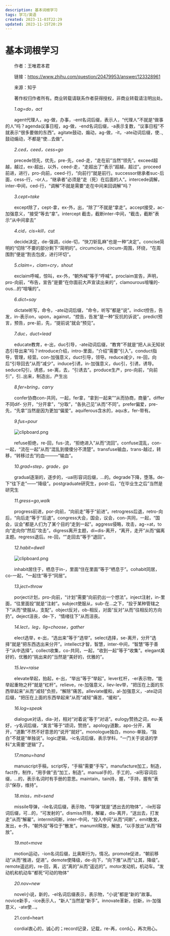 ```yaml
---
description: 基本词根学习
tags: 学习/英语
created: 2023-11-03T22:29
updated: 2023-11-15T20:29
---
```

# 基本词根学习

　　作者：王唯君本君

　　链接：https://www.zhihu.com/question/20479953/answer/123328961

　　来源：知乎

　　著作权归作者所有。商业转载请联系作者获得授权，非商业转载请注明出处。

　　*1.ag=do，act*

　　agent代理人，ag-做，办事，-ent名词后缀，表示人，“代理人”不就是“做事的人”吗？agenda议事日程，ag-做，-end名词后缀，-a表示复数，“议事日程”不就表示“很多要做的东西”。agitate鼓动，煽动，ag-做，-it，-ate动词后缀，使..,鼓动煽动，不都是“使…去做”。

　　*2.ced，ceed，cess=go*

　　precede领先，优先，pre-先，ced-走，“走在前”当然“领先”。exceed超越，越过，ex-超出，以外，ceed-走，“走超出了”表示“超越，超过”。proceed前进，进行，pro-向前，ceed-行，“向前行”就是前行。successor继承者suc-后面，cess-行，-or人，“继承者”必须是“走（死）在后面的人”。intercede调解，inter-中间，ced-行，“调解”不就是需要“走在中间来回调解”吗？

　　*3.cept=take*

　　except除了，cept-拿，ex-外，出，“除了”不就是“拿走”。accept接受，ac-加强意义，“接受”等去“拿”。intercept 截击，截断inter-中间，“截击，截断”表示“从中间拿去”

　　*4.cid，cis=kill，cut*

　　decide决定，de-强调，cide-切，“快刀斩乱麻”也是一种“决定”。concise简明的“切除”不要的部分剩下“简明的”。circumcise，circum-周围，环绕，“在周围割”便是“割去包皮，进行环切”。

　　*5.claim=，clam=cry，shout*

　　exclaim呼喊，惊叫，ex-外，“朝外喊”等于“呼喊”。proclaim宣告，声明，pro-向前，“布告，宣告”是要“在你面前大声宣读出来的”，clamourous喧嚷的-ous...的“喧嚷的”。

　　*6.dict=say*

　　dictate听写，命令，-ate动词后缀，“命令，听写”都是“说”。indict控告，告发，in-表示on，upon，against，“控告，告发”是一种“反抗的诉说”。predict预言，预告，pre-前，先，“提前说”就会“预见”。

　　*7.duc，duct=lead*

　　educate教育，e-出，duc引导，-ate动词后缀，“教育”不就是“把人从无知状态引导出来”吗？introduce介绍，intro-里面，“介绍”需要“引入”。conduct指导，管理，经营。con-加强意义，duct引导，领导。reduce减少，re-回，向后“引导回去”从而“减少”。induce引诱，in-加强意义，duc引，引诱，诱导。seduce勾引，诱惑，se-离，去，“引诱去”。produce生产，pro-向前，“向前引”，引..出来，制造出，产生出

　　*8.fer=bring，carry*

　　confer协商con-共同，一起，fer拿，“拿到一起来”“从而协商，商量”。differ不同dif- 分开，“分开拿”，“分取”，“各执己见”从而“不同”。prefer偏爱，pre-先，“先拿”当然是因为更加“偏爱”。aquiferous含水的，aqu水，fer-带有。

　　*9.fus=pour*

　　![clipboard.png](image1-20230708221750-3wlwnrx.png)

　　refuse拒绝，re-回，fus-流，“拒绝进入”从而“流回”。confuse混乱，con-一起，“流在一起”从而“混乱到傻傻分不清楚”。transfuse输血，trans-越过，转移，“转移过去”的血———“输血”。

　　*10.grad=step，grade，go*

　　gradual逐渐的，逐步的，-ual形容词后缀，…的。degrade下降，堕落。de-下“往下走”——“降级”。postgraduate研究生，post-后，“在毕业生之后”当然是研究生

　　*11.gress=go,walk*

　　progress前进，por-向前，“向前走”等于“前进”。retrogress后退，retro-向后，“向后走”等于“后退”。congress大会，国会，议会，con-共同，一起，“国会，议会”都是人们为了某个目的“走到一起”。aggress侵略，攻击，ag-=at，to向“走向你”然后“攻击”。digress离开主题，di=dis-离开，“离开，走开”从而“偏离主题。regress退后。re-回，“”走回去”等于“退回”。

　　*12.habit=dwell*

　　![clipboard.png](image2-20230708221750-1njqtvx.png)

　　inhabit居住于，栖息于in-，里面“住在里面”等于“栖息于”。cohabit同居，co-一起，“一起住”等于“同居”。

　　*13.ject=throw*

　　porject计划，pro-向前，“计划”需要“向前扔出一个想法”。inject注射，in-里面，“往里面投”就是“注射”。subject使服从，sub-在...之下，“投于某种管辖之下”从而“使服从，支配”。object反对，ob-相反，对面“反对”从而“往相反的方向扔”。deject沮丧，de-下，“情绪往下”从而沮丧。

　　*14.lect，leg，lig=choose，gather*

　　elect选举，e-出，“选出来”等于“选举”。select选择，se-离开，分开“选择”就是“把东西选出来分开”。intellect才智，智慧，inter-中间，“智慧”等于善于“从中选择”。collect收集，co-共同，一起，“收到一起”等于“收集”。elegant美好的，优雅的“挑出来的”当然是“美好的，优雅的”。

　　*15.lev=raise*

　　elevate举起，抬起，e-出，“举出”等于“举起”。lever杠杆，-er表示物，“能举起重物之杆”就是“杠杆”。relieve，re-加强意义，liev-lev举，“把压在上面的东西举起来”从而“减轻”负担，“解除”痛苦。alleviate缓和，al-加强意义，-ate动词后缀，“把压在上面的东西举起来”从而“减轻”痛苦，“缓和”。

　　*16.log=speak*

　　dialogue对话，dia-对，相对“对着说”等于“对话”。eulogy赞扬之词，eu-美好，-y名词后缀，“美言”等于“颂词，赞扬”。apology道歉，apo-分开，离开，“道歉”不然不好意思的“说开”就好”。monologue独白，mono-单独，“独白”不就是“单独说”。logic逻辑，-ic名词后缀，表示学科，“一门关于说话的学科”太需要“逻辑”了。

　　*17.manu=hand*

　　manuscript手稿，script写，“手稿”需要“手写”。manufacture加工，制造，fact作，制作，“用手做”去“加工，制造”。manual手的，手工的，-al形容词后缀，…的，表示名词时有手册的意思。maintain，tain持，握，“手持，握有”表示“保存，维持”。

　　*18.miss，mit=send*

　　missile导弹，-ile名词后缀，表示物，“导弹”就是“透出去的物体”，-ile形容词后缀，可…的，“可发射的”。dismiss开除，解雇，dis-离开，“送出去，打发走”从而“解雇”。intermit间断，inter-中间，“投入中间”从而“间断”，emit散发，发出，e-外，“朝外投”等位于“散发”。manumit释放，解放，“以手放出”从而“释放”。

　　*19.mot=move*

　　motion运动，-ion名词后缀，比奥斯行为，情况。promote促进，“朝前移动”从而“推进，促进”。demote使降级，de-向下，“向下推”从而“让其，降级”。remote遥远的，re-回，离，远“离的”从而“遥远的”。motor发动机，机动车。“发动机和机动车”都死“可动的物体”

　　*20.nov=new*

　　novel小说，新的，-el名词后缀表示，表示物，“小说”都是“新的”故事。novice新手，-ice表示人，“新人”当然是“新手”。innovate革新，创新，in-加强意义，-ate使…。

　　21.cord=heart

　　cordial衷心的，诚心的；record记录，记载，re-再，cord心，再次用心。
